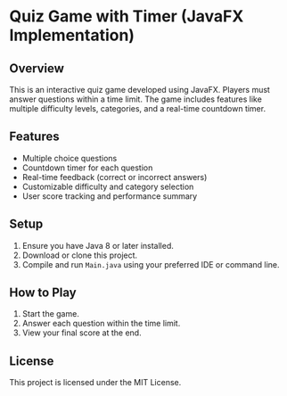 
# Quiz Game with Timer (JavaFX Implementation)

## Overview
This is an interactive quiz game developed using JavaFX. Players must answer questions within a time limit. The game includes features like multiple difficulty levels, categories, and a real-time countdown timer.

## Features
- Multiple choice questions
- Countdown timer for each question
- Real-time feedback (correct or incorrect answers)
- Customizable difficulty and category selection
- User score tracking and performance summary

## Setup
1. Ensure you have Java 8 or later installed.
2. Download or clone this project.
3. Compile and run `Main.java` using your preferred IDE or command line.

## How to Play
1. Start the game.
2. Answer each question within the time limit.
3. View your final score at the end.

## License
This project is licensed under the MIT License.
